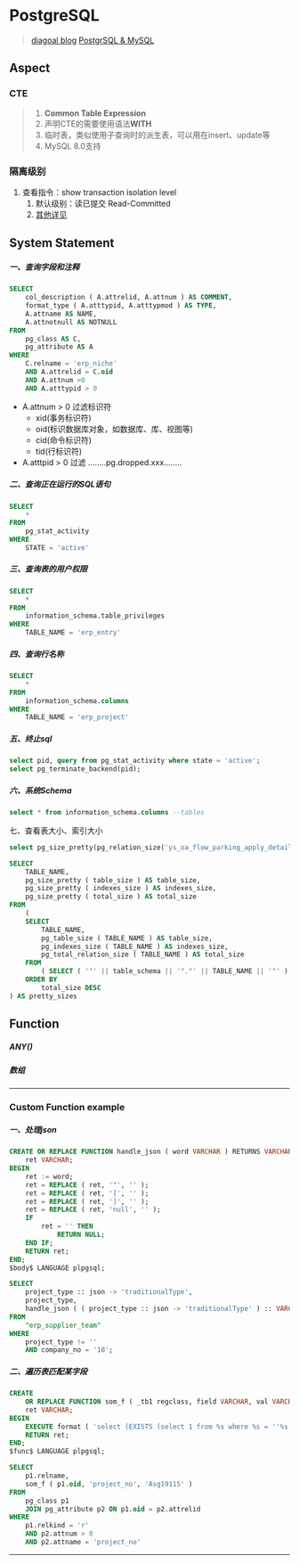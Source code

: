 # PostgreSQL

> [diagoal blog](https://github.com/digoal/blog)
> [PostgrSQL & MySQL](https://www.zhihu.com/question/31955622)

## Aspect

### CTE

> 1. **Common Table Expression**
> 2. 声明CTE的需要使用语法**WITH**
> 3. 临时表，类似使用子查询时的派生表，可以用在insert、update等
> 4. MySQL 8.0支持

### 隔离级别

1. 查看指令：show transaction isolation level
   1. 默认级别：读已提交 Read-Committed
   2. [其他详见](MySQL.md#隔离界别)


## System Statement

##### 一、查询字段和注释

```sql
SELECT
	col_description ( A.attrelid, A.attnum ) AS COMMENT,
	format_type ( A.atttypid, A.atttypmod ) AS TYPE,
	A.attname AS NAME,
	A.attnotnull AS NOTNULL 
FROM
	pg_class AS C,
	pg_attribute AS A 
WHERE
	C.relname = 'erp_niche' 
	AND A.attrelid = C.oid 
	AND A.attnum >0
	AND A.atttypid > 0
```
+ A.attnum > 0 过滤标识符
  + xid(事务标识符) 
  + oid(标识数据库对象，如数据库、库、视图等) 
  + cid(命令标识符) 
  + tid(行标识符) 
+ A.atttpid > 0 过滤 ........pg.dropped.xxx........
##### 二、查询正在运行的SQL语句

```sql
SELECT
	* 
FROM
	pg_stat_activity 
WHERE
	STATE = 'active'
```

##### 三、查询表的用户权限

```sql
SELECT
	* 
FROM
	information_schema.table_privileges 
WHERE
	TABLE_NAME = 'erp_entry'
```

##### 四、查询行名称

```sql
SELECT
	* 
FROM
	information_schema.columns 
WHERE
	TABLE_NAME = 'erp_project'
```

##### 五、终止sql

```sql
select pid, query from pg_stat_activity where state = 'active';
select pg_terminate_backend(pid);
```

##### 六、系统Schema

```sql
select * from information_schema.columns --tables
```

七、查看表大小、索引大小

```sql
select pg_size_pretty(pg_relation_size('ys_oa_flow_parking_apply_detail'))
```

```sql
SELECT 
	TABLE_NAME,
	pg_size_pretty ( table_size ) AS table_size,
	pg_size_pretty ( indexes_size ) AS indexes_size,
	pg_size_pretty ( total_size ) AS total_size 
FROM
	(
	SELECT 
		TABLE_NAME,
		pg_table_size ( TABLE_NAME ) AS table_size,
		pg_indexes_size ( TABLE_NAME ) AS indexes_size,
		pg_total_relation_size ( TABLE_NAME ) AS total_size 
	FROM
		( SELECT ( '"' || table_schema || '"."' || TABLE_NAME || '"' ) AS TABLE_NAME FROM information_schema.tables ) AS all_tables 
	ORDER BY
		total_size DESC 
) AS pretty_sizes
```





## Function

##### ANY() 

##### 数组





------

### Custom Function example

##### 一、处理json

```sql
CREATE OR REPLACE FUNCTION handle_json ( word VARCHAR ) RETURNS VARCHAR AS $body$ DECLARE
	ret VARCHAR;
BEGIN
	ret := word;
	ret = REPLACE ( ret, '"', '' );
	ret = REPLACE ( ret, '[', '' );
	ret = REPLACE ( ret, ']', '' );
	ret = REPLACE ( ret, 'null', '' );
	IF
		ret = '' THEN
			RETURN NULL;
	END IF;
	RETURN ret;
END;
$body$ LANGUAGE plpgsql;
```

```sql
SELECT
	project_type :: json -> 'traditionalType',
	project_type,
	handle_json ( ( project_type :: json -> 'traditionalType' ) :: VARCHAR ) 
FROM
	"erp_supplier_team" 
WHERE
	project_type != '' 
	AND company_no = '10';
```

##### 二、遍历表匹配某字段

```sql
CREATE 
	OR REPLACE FUNCTION som_f ( _tb1 regclass, field VARCHAR, val VARCHAR ) RETURNS VARCHAR AS $func$ DECLARE
	ret VARCHAR;
BEGIN
	EXECUTE format ( 'select (EXISTS (select 1 from %s where %s = ''%s''))', _tb1, field, val ) INTO ret;
	RETURN ret;
END;
$func$ LANGUAGE plpgsql;
```

```sql
SELECT
	p1.relname,
	som_f ( p1.oid, 'project_no', 'Asg19115' ) 
FROM
	pg_class p1
	JOIN pg_attribute p2 ON p1.oid = p2.attrelid 
WHERE
	p1.relkind = 'r' 
	AND p2.attnum > 0 
	AND p2.attname = 'project_no'
```







------
